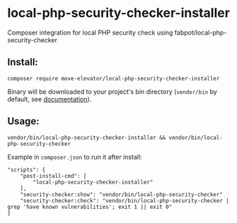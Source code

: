# local-php-security-checker-installer
Composer integration for local PHP security check using fabpot/local-php-security-checker

## Install:

```
composer require move-elevator/local-php-security-checker-installer
```

Binary will be downloaded to your project's bin directory (`vendor/bin` by default, see [documentation](https://getcomposer.org/doc/articles/vendor-binaries.md#can-vendor-binaries-be-installed-somewhere-other-than-vendor-bin-)).

## Usage:

```
vendor/bin/local-php-security-checker-installer && vendor/bin/local-php-security-checker
```

Example in `composer.json` to run it after install:

```
"scripts": {
    "post-install-cmd": [
        "local-php-security-checker-installer"
    ],
    "security-checker:show": "vendor/bin/local-php-security-checker"
    "security-checker:check": "vendor/bin/local-php-security-checker | grep 'have known vulnerabilities'; exit 1 || exit 0"
}
```

